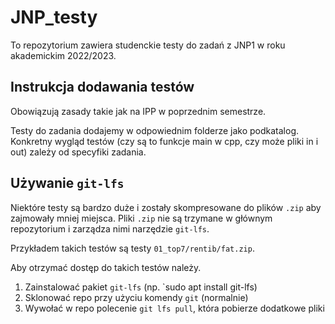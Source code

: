 # JNP_testy

To repozytorium zawiera studenckie testy do zadań z JNP1 w roku akademickim 2022/2023.

## Instrukcja dodawania testów

Obowiązują zasady takie jak na IPP w poprzednim semestrze.

Testy do zadania dodajemy w odpowiednim folderze jako podkatalog.
Konkretny wygląd testów (czy są to funkcje main w cpp, czy może pliki in i out)
zależy od specyfiki zadania.

## Używanie `git-lfs`

Niektóre testy są bardzo duże i zostały skompresowane do plików `.zip` aby zajmowały mniej miejsca.
Pliki `.zip` nie są trzymane w głównym repozytorium i zarządza nimi narzędzie `git-lfs`.

Przykładem takich testów są testy `01_top7/rentib/fat.zip`.

Aby otrzymać dostęp do takich testów należy.

1. Zainstalować pakiet `git-lfs` (np. `sudo apt install git-lfs)
2. Sklonować repo przy użyciu komendy `git` (normalnie)
3. Wywołać w repo polecenie `git lfs pull`, która pobierze dodatkowe pliki
